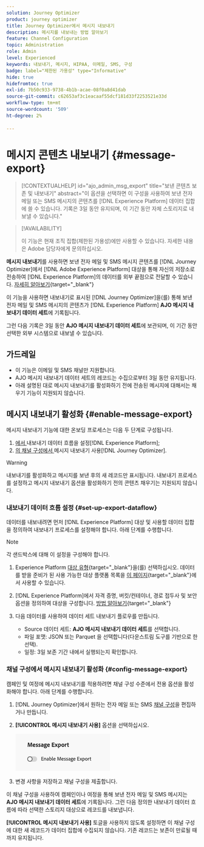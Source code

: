```yaml
---
solution: Journey Optimizer
product: journey optimizer
title: Journey Optimizer에서 메시지 내보내기
description: 메시지를 내보내는 방법 알아보기
feature: Channel Configuration
topic: Administration
role: Admin
level: Experienced
keywords: 내보내기, 메시지, HIPAA, 이메일, SMS, 구성
badge: label="제한된 가용성" type="Informative"
hide: true
hidefromtoc: true
exl-id: 7b50c933-9738-4b1b-acae-08f0a8d41dab
source-git-commit: c62653af3c1eacaaf55dcf181d33f2253521e33d
workflow-type: tm+mt
source-wordcount: '509'
ht-degree: 2%

---
```


# 메시지 콘텐츠 내보내기 {#message-export}

>[!CONTEXTUALHELP]
>id="ajo_admin_msg_export"
>title="보낸 콘텐츠 보존 및 내보내기"
>abstract="이 옵션을 선택하면 이 구성을 사용하여 보낸 전자 메일 또는 SMS 메시지의 콘텐츠를 [!DNL Experience Platform] 데이터 집합에 쓸 수 있습니다. 기록은 3일 동안 유지되며, 이 기간 동안 자체 스토리지로 내보낼 수 있습니다."

>[!AVAILABILITY]
>
>이 기능은 현재 조직 집합(제한된 가용성)에만 사용할 수 있습니다. 자세한 내용은 Adobe 담당자에게 문의하십시오.

**메시지 내보내기**&#x200B;를 사용하면 보낸 전자 메일 및 SMS 메시지 콘텐츠를 [!DNL Journey Optimizer]에서 [!DNL Adobe Experience Platform] 대상을 통해 자신의 저장소로 전송하여 [!DNL Experience Platform]의 데이터를 외부 끝점으로 전달할 수 있습니다. [자세히 알아보기](https://experienceleague.adobe.com/ko/docs/experience-platform/destinations/home){target="_blank"}

이 기능을 사용하면 내보내기로 표시된 [!DNL Journey Optimizer]을(를) 통해 보낸 전자 메일 및 SMS 메시지의 콘텐츠가 [!DNL Experience Platform] **AJO 메시지 내보내기 데이터 세트**&#x200B;에 기록됩니다.

그런 다음 기록은 3일 동안 **AJO 메시지 내보내기 데이터 세트**&#x200B;에 보관되며, 이 기간 동안 선택한 외부 시스템으로 내보낼 수 있습니다.
<!--
## Terminology

* **[!DNL Experience Platform] destinations** - Framework to deliver data out of Experience Platform into external endpoints. [Learn more](https://experienceleague.adobe.com/en/docs/experience-platform/destinations/home){target="_blank"}
* **AJO Message Export Dataset** - An [!DNL Experience Platform] dataset which stores the message content of email and SMS messages sent via [!DNL Journey Optimizer] which have been marked for export.
* **Retention**: Records in the AJO Message Export Dataset are retained for 3 calendar days from ingestion.-->

## 가드레일

* 이 기능은 이메일 및 SMS 채널만 지원합니다.
* AJO 메시지 내보내기 데이터 세트의 레코드는 수집으로부터 3일 동안 유지됩니다.
* 아래 설명된 대로 메시지 내보내기를 활성화하기 전에 전송된 메시지에 대해서는 채우기 기능이 지원되지 않습니다.

## 메시지 내보내기 활성화 {#enable-message-export}

메시지 내보내기 기능에 대한 온보딩 프로세스는 다음 두 단계로 구성됩니다.

1. [에서 ](#set-up-export-dataflow)내보내기 데이터 흐름을 설정[!DNL Experience Platform];
1. [의 채널 구성에서 ](#config-message-export)메시지 내보내기 사용[!DNL Journey Optimizer].

>[!WARNING]
>
>내보내기를 활성화하고 메시지를 보낸 후의 새 레코드만 표시됩니다. 내보내기 프로세스를 설정하고 메시지 내보내기 옵션을 활성화하기 전의 콘텐츠 채우기는 지원되지 않습니다.

### 내보내기 데이터 흐름 설정 {#set-up-export-dataflow}

데이터를 내보내려면 먼저 [!DNL Experience Platform] 대상 및 사용할 데이터 집합을 정의하여 내보내기 프로세스를 설정해야 합니다. 아래 단계를 수행합니다.

>[!NOTE]
>
>각 샌드박스에 대해 이 설정을 구성해야 합니다.

1. Experience Platform [대상 유형](https://experienceleague.adobe.com/en/docs/experience-platform/destinations/destination-types){target="_blank"}을(를) 선택하십시오. 데이터를 받을 준비가 된 사용 가능한 대상 플랫폼 목록을 [이 페이지](https://experienceleague.adobe.com/en/docs/experience-platform/destinations/catalog/overview){target="_blank"}에서 사용할 수 있습니다.

1. [!DNL Experience Platform]에서 자격 증명, 버킷/컨테이너, 경로 접두사 및 보안 옵션을 정의하여 대상을 구성합니다. [방법 알아보기](https://experienceleague.adobe.com/en/docs/experience-platform/destinations/ui/activate/export-datasets){target="_blank"}

1. 다음 데이터를 사용하여 데이터 세트 내보내기 플로우를 만듭니다.

   * Source 데이터 세트: **AJO 메시지 내보내기 데이터 세트**&#x200B;를 선택합니다.
   * 파일 포맷: JSON 또는 Parquet 을 선택합니다(다운스트림 도구를 기반으로 한 선택).
   * 일정: 3일 보존 기간 내에서 실행되는지 확인합니다.

### 채널 구성에서 메시지 내보내기 활성화 {#config-message-export}

캠페인 및 여정에 메시지 내보내기를 적용하려면 채널 구성 수준에서 전용 옵션을 활성화해야 합니다. 아래 단계를 수행합니다.

1. [!DNL Journey Optimizer]에서 원하는 전자 메일 또는 SMS [채널 구성](channel-surfaces.md#create-channel-surface)을 편집하거나 만듭니다.

1. **[!UICONTROL 메시지 내보내기 사용]** 옵션을 선택하십시오.

   ![](assets/config-message-export.png)

1. 변경 사항을 저장하고 채널 구성을 제출합니다.

이 채널 구성을 사용하여 캠페인이나 여정을 통해 보낸 전자 메일 및 SMS 메시지는 **AJO 메시지 내보내기 데이터 세트**&#x200B;에 기록됩니다. 그런 다음 정의한 내보내기 데이터 흐름에 따라 선택한 스토리지 대상으로 레코드를 내보냅니다.

**[!UICONTROL 메시지 내보내기 사용]** 토글을 사용하지 않도록 설정하면 이 채널 구성에 대한 새 레코드가 데이터 집합에 수집되지 않습니다. 기존 레코드는 보존이 만료될 때까지 유지됩니다.
